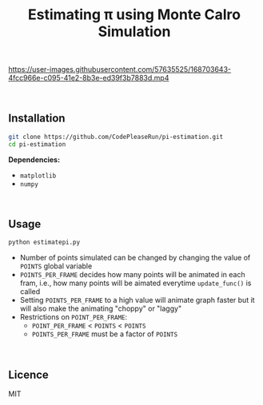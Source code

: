 <div align="center"><h1>Estimating π using Monte Calro Simulation</h1> </div>

<br>



https://user-images.githubusercontent.com/57635525/168703643-4fcc966e-c095-41e2-8b3e-ed39f3b7883d.mp4



<br>

<h2>Installation</h2>

```bash
git clone https://github.com/CodePleaseRun/pi-estimation.git
cd pi-estimation
```

**Dependencies:**

- `matplotlib`
- `numpy`

<br>
<h2>Usage</h2>

```python
python estimatepi.py
```

- Number of points simulated can be changed by changing the value of `POINTS` global variable
- `POINTS_PER_FRAME` decides how many points will be animated in each fram, i.e., how many points will be aimated everytime `update_func()` is called
- Setting `POINTS_PER_FRAME` to a high value will animate graph faster but it will also make the animating "choppy" or "laggy"
- Restrictions on `POINT_PER_FRAME`:
  - `POINT_PER_FRAME` < `POINTS` < `POINTS`
  - `POINTS_PER_FRAME` must be a factor of `POINTS`

<br>

<h2>Licence</h2>
MIT
